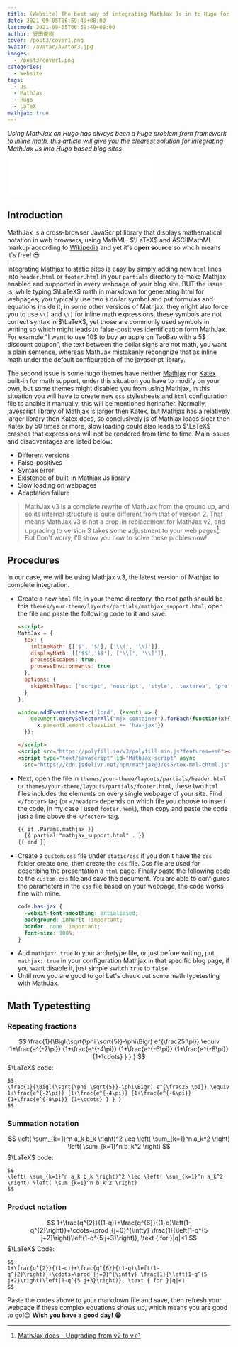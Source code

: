 ```yaml
---
title: (Website) The best way of integrating MathJax Js in to Hugo for LaTeX math typing
date: 2021-09-05T06:59:49+08:00
lastmod: 2021-09-05T06:59:49+08:00
author: 安田俊樹
cover: /post3/cover1.png
avatar: /avatar/Avatar3.jpg
images:
  - /post3/cover1.png
categories:
  - Website
tags:
  - Js
  - MathJax
  - Hugo
  - LaTeX
mathjax: true
---
```

*Using MathJax on Hugo has always been a huge problem from framework to inline math, this article will give you the clearest solution for integrating MathJax Js into Hugo based blog sites*
<!--more-->

<iframe frameborder="no" border="0" marginwidth="0" marginheight="0" width=330 height=86 src="//music.163.com/outchain/player?type=2&id=1464768125&auto=0&height=66"></iframe>

## Introduction
MathJax is a cross-browser JavaScript library that displays mathematical notation in web browsers, using MathML, $\LaTeX$ and ASCIIMathML markup according to [Wikipedia](https://en.wikipedia.org/wiki/MathJax) and yet it's **open source** so whcih means it's free! 😎

Integrating Mathjax to static sites is easy by simply adding new `html` lines into `header.html` or `footer.html` in your `partials` directory to make Mathjax enabled and supported in every webpage of your blog site. BUT the issue is, while typing $\LaTeX$ math in markdown for generating html for webpages, you typically use two `$` dollar symbol and put formulas and equations inside it, in some other versions of Mathjax, they might also force you to use `\\(` and `\\)` for inline math expressions, these symbols are not correct syntax in $\LaTeX$, yet those are commonly used symbols in writing so which might leads to false-positives identification form MathJax. For example "I want to use 10$ to buy an apple on TaoBao with a 5$ discount coupon", the text between the dollar signs are not math, you want a plain sentence, whereas MathJax mistakenly recongnize that as inline math under the default configuration of the javascript library.

The second issue is some hugo themes have neither [Mathjax](https://mathjax.org) nor [Katex](https://katex.org) built-in for math support, under this situation you have to modify on your own, but some themes might disabled you from using Mathjax, in this situation you will have to create new  `css` stylesheets and `html` configuration file to anable it manually, this will be mentioned herinafter. Normally, javescript library of Mathjax is larger then Katex, but Mathjax has a relatively larger library then Katex does, so conclusively js of Mathjax loads sloer then Katex by 50 times or more, slow loading could also leads to $\LaTeX$ crashes that expressions will not be rendered from time to time. Main issues and disadvantages are listed below:
- Different versions
- False-positives
- Syntax error
- Existence of built-in Mathjax Js library
- Slow loading on webpages
- Adaptation failure
> MathJax v3 is a complete rewrite of MathJax from the ground up, and so its internal structure is quite different from that of version 2. That means MathJax v3 is not a drop-in replacement for MathJax v2, and upgrading to version 3 takes some adjustment to your web pages[^1].
But Don't worry, I'll show you how to solve these probles now!

## Procedures
In our case, we will be using Mathjax v.3, the latest version of Mathjax to complete integration.
- Create a new `html` file in your theme directory, the root path should be this `themes/your-theme/layouts/partials/mathjax_support.html`, open the file and paste the following code to it and save.
  ```html
  <script>
  MathJax = {
    tex: {
      inlineMath: [['$', '$'], ['\\(', '\\)']],
      displayMath: [['$$','$$'], ['\\[', '\\]']],
      processEscapes: true,
      processEnvironments: true
    },
    options: {
      skipHtmlTags: ['script', 'noscript', 'style', 'textarea', 'pre']
    }
  };

  window.addEventListener('load', (event) => {
      document.querySelectorAll("mjx-container").forEach(function(x){
        x.parentElement.classList += 'has-jax'})
    });

  </script>
  <script src="https://polyfill.io/v3/polyfill.min.js?features=es6"></script>
  <script type="text/javascript" id="MathJax-script" async
    src="https://cdn.jsdelivr.net/npm/mathjax@3/es5/tex-mml-chtml.js"></script>
  ```
- Next, open the file in `themes/your-theme/layouts/partials/header.html` or `themes/your-theme/layouts/partials/footer.html`, these two `html` files includes the elements on every single webpage of your site. Find `</footer>` tag (or `</header>` depends on which file you choose to insert the code, in my case I used `footer.heml`), then copy and paste the code just a line above the `</footer>` tag.
  ```html
  {{ if .Params.mathjax }}
    {{ partial "mathjax_support.html" . }}
  {{ end }}
  ```
- Create a `custom.css` file under `static/css` if you don't have the `css` folder create one, then create the `css` file. Css file are used for describing the presentation a `html` page. Finally paste the following code to the `custom.css` file and save the document. You are able to configures the parameters in the `css` file based on your webpage, the code works fine with mine.
  ```css
  code.has-jax {
    -webkit-font-smoothing: antialiased;
    background: inherit !important;
    border: none !important;
    font-size: 100%;
  }
  ```
- Add `mathjax: true` to your archetype file, or just before writing, put `mathjax: true` in your configuration Mathjax in that specific blog page, if you want disable it, just simple switch `true` to `false`
- Until now you are good to go! Let's check out some math typetesting with MathJax.

## Math Typetestting
### Repeating fractions
$$
\frac{1}{\Bigl(\sqrt{\phi \sqrt{5}}-\phi\Bigr) e^{\frac25 \pi}} \equiv 1+\frac{e^{-2\pi}} {1+\frac{e^{-4\pi}} {1+\frac{e^{-6\pi}} {1+\frac{e^{-8\pi}} {1+\cdots} } } }
$$
$\LaTeX$ code:
```
$$
\frac{1}{\Bigl(\sqrt{\phi \sqrt{5}}-\phi\Bigr) e^{\frac25 \pi}} \equiv 1+\frac{e^{-2\pi}} {1+\frac{e^{-4\pi}} {1+\frac{e^{-6\pi}} {1+\frac{e^{-8\pi}} {1+\cdots} } } }
$$
```
### Summation notation
$$
\left( \sum_{k=1}^n a_k b_k \right)^2 \leq \left( \sum_{k=1}^n a_k^2 \right) \left( \sum_{k=1}^n b_k^2 \right)
$$
$\LaTeX$ code: 
```
$$
\left( \sum_{k=1}^n a_k b_k \right)^2 \leq \left( \sum_{k=1}^n a_k^2 \right) \left( \sum_{k=1}^n b_k^2 \right)
$$
```
### Product notation
$$
1+\frac{q^{2}}{(1-q)}+\frac{q^{6}}{(1-q)\left(1-q^{2}\right)}+\cdots=\prod_{j=0}^{\infty} \frac{1}{\left(1-q^{5 j+2}\right)\left(1-q^{5 j+3}\right)}, \text { for }|q|<1
$$
$\LaTeX$ Code:
```
$$
1+\frac{q^{2}}{(1-q)}+\frac{q^{6}}{(1-q)\left(1-q^{2}\right)}+\cdots=\prod_{j=0}^{\infty} \frac{1}{\left(1-q^{5 j+2}\right)\left(1-q^{5 j+3}\right)}, \text { for }|q|<1
$$
```
Paste the codes above to your markdown file and save, then refresh your webpage if these complex equations shows up, which means you are good to go!😊 **Wish you have a good day! 😁**

> [^1]: [MathJax docs – Upgrading from v2 to v](http://docs.mathjax.org/en/latest/upgrading/v2.html#version-2-compatibility-example)

<script>
  toastr.warning('My name is Inigo Montoya. You killed my father, prepare to die!')
</script>
